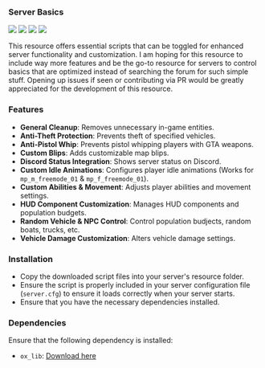 ### Server Basics
![](https://img.shields.io/github/downloads/vanishdevs/vanish_basics/total?logo=github)
![](https://img.shields.io/github/downloads/vanishdevs/vanish_basics/latest/total?logo=github)
![](https://img.shields.io/github/contributors/vanishdevs/vanish_basics?logo=github)
![](https://img.shields.io/github/v/release/vanishdevs/vanish_basics?logo=github)

This resource offers essential scripts that can be toggled for enhanced server functionality and customization. I am hoping for this resource to include way more features and be the go-to resource for servers to control basics that are optimized instead of searching the forum for such simple stuff. Opening up issues if seen or contributing via PR would be greatly appreciated for the development of this resource.

### Features

- **General Cleanup**: Removes unnecessary in-game entities.
- **Anti-Theft Protection**: Prevents theft of specified vehicles.
- **Anti-Pistol Whip**: Prevents pistol whipping players with GTA weapons.
- **Custom Blips**: Adds customizable map blips.
- **Discord Status Integration**: Shows server status on Discord.
- **Custom Idle Animations**: Configures player idle animations (Works for `mp_m_freemode_01` & `mp_f_freemode_01`).
- **Custom Abilities & Movement**: Adjusts player abilities and movement settings.
- **HUD Component Customization**: Manages HUD components and population budgets.
- **Random Vehicle & NPC Control**: Control population budjects, random boats, trucks, etc.
- **Vehicle Damage Customization**: Alters vehicle damage settings.

### Installation

- Copy the downloaded script files into your server's resource folder.
- Ensure the script is properly included in your server configuration file (`server.cfg`) to ensure it loads correctly when your server starts.
- Ensure that you have the necessary dependencies installed.

### Dependencies

Ensure that the following dependency is installed:

- `ox_lib`: [Download here](https://github.com/overextended/ox_lib.git)
